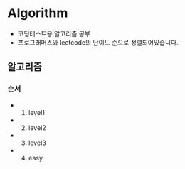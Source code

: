 # Algorithm

* 코딩테스트용 알고리즘 공부
* 프로그래머스와 leetcode의 난이도 순으로 정렬되어있습니다.
  

## 알고리즘

### 순서

- 01. level1
- 02. level2
- 03. level3
- 04. easy


